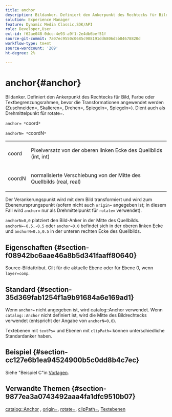 ```yaml
---
title: anchor
description: Bildanker. Definiert den Ankerpunkt des Rechtecks für Bild, Farbe oder Textbegrenzungsrahmen, bevor die Transformationen angewendet werden (Zuschneiden=, Skalieren=, Drehen=, Spiegeln=, Spiegeln=). Dient auch als Drehmittelpunkt für rotate=.
solution: Experience Manager
feature: Dynamic Media Classic,SDK/API
role: Developer,User
exl-id: f62ae048-0dcc-4e93-a9f1-2e4db6bef51f
source-git-commit: 7a07ec9550c0685c908191dd6806d5b84678820d
workflow-type: tm+mt
source-wordcount: '209'
ht-degree: 2%

---
```


# anchor{#anchor}

Bildanker. Definiert den Ankerpunkt des Rechtecks für Bild, Farbe oder Textbegrenzungsrahmen, bevor die Transformationen angewendet werden (Zuschneiden=, Skalieren=, Drehen=, Spiegeln=, Spiegeln=). Dient auch als Drehmittelpunkt für rotate=.

`anchor= *`coord`*`

`anchorN= *`coordN`*`

<table id="simpletable_3ED1CD0BF473439FA1132FC84B4452A8"> 
 <tr class="strow"> 
  <td class="stentry"> <p><span class="codeph"> <span class="varname"> coord</span> </span> </p> </td> 
  <td class="stentry"> <p>Pixelversatz von der oberen linken Ecke des Quellbilds (int, int) </p></td> 
 </tr> 
 <tr class="strow"> 
  <td class="stentry"> <p><span class="codeph"> <span class="varname"> coordN</span> </span> </p> </td> 
  <td class="stentry"> <p>normalisierte Verschiebung von der Mitte des Quellbilds (real, real) </p></td> 
 </tr> 
</table>

Der Verankerungspunkt wird mit dem Bild transformiert und wird zum Ebenenursprungspunkt (sofern nicht auch `origin=` angegeben ist; in diesem Fall wird `anchor=` nur als Drehmittelpunkt für `rotate=` verwendet).

`anchorN=0,0` platziert den Bild-Anker in der Mitte des Quellbilds. `anchorN=-0.5,-0.5` oder `anchor=0,0` befindet sich in der oberen linken Ecke und `anchorN=0.5,0.5` in der unteren rechten Ecke des Quellbilds.

## Eigenschaften {#section-f08942bc6aae46a8b5d341faaff80640}

Source-Bildattribut. Gilt für die aktuelle Ebene oder für Ebene 0, wenn `layer=comp`.

## Standard {#section-35d369fab1254f1a9b91684a6e169ad1}

Wenn `anchor=` nicht angegeben ist, wird catalog::Anchor verwendet. Wenn `catalog::Anchor` nicht definiert ist, wird die Mitte des Bildrechtecks verwendet (entspricht der Angabe von `anchorN=0,0`).

Textebenen mit `textPs=` und Ebenen mit `clipPath=` können unterschiedliche Standardanker haben.

## Beispiel {#section-cc127e6b1ea94524900b5c0dd8b4c7ec}

Siehe &quot;Beispiel C&quot;in [Vorlagen](../../../../../is-api/http-ref/image-serving-api-ref/c-http-protocol-reference/c-templates/c-templates.md#concept-3cd2d2adae0e41b2979b9640244d4d3e).

## Verwandte Themen {#section-9877ea3a0743492aaa4fa1dfc9510b07}

[catalog::Anchor](/help/aem-is-ir-api/is-api/image-catalog/image-serving-api-ref/c-image-catalog-reference/c-image-svg-data-reference/c-image-data-reference/r-anchor-cat.md) , [origin=](../../../../../is-api/http-ref/image-serving-api-ref/c-http-protocol-reference/c-command-reference/r-origin.md#reference-e11c7ac06e2240cc884c3fec98f05138), [rotate=](../../../../../is-api/http-ref/image-serving-api-ref/c-http-protocol-reference/c-command-reference/r-rotate.md#reference-12abb086635546ec9ec2e1a793dc1096), [clipPath=](../../../../../is-api/http-ref/image-serving-api-ref/c-http-protocol-reference/c-command-reference/r-clippath.md#reference-8139b1b52dc54749b51b109521ddf83d), [Textebenen](../../../../../is-api/http-ref/image-serving-api-ref/c-http-protocol-reference/c-text-formatting/r-text-layers.md#reference-47e78cfb18134db5ab09e17af14a6a8f)
